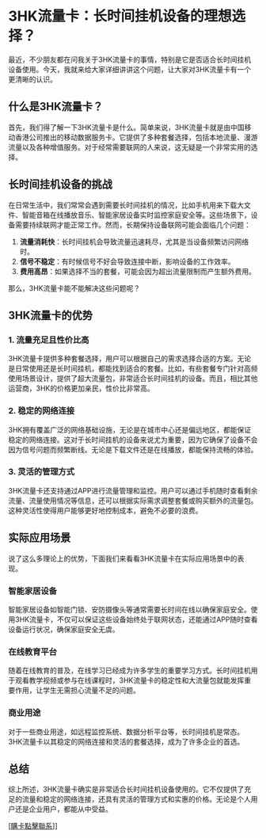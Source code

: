 # 3HK流量卡：长时间挂机设备的理想选择？

最近，不少朋友都在问我关于3HK流量卡的事情，特别是它是否适合长时间挂机设备使用。今天，我就来给大家详细讲讲这个问题，让大家对3HK流量卡有一个更清晰的认识。

## 什么是3HK流量卡？

首先，我们得了解一下3HK流量卡是什么。简单来说，3HK流量卡就是由中国移动香港公司推出的移动数据服务卡。它提供了多种套餐选择，包括本地流量、漫游流量以及各种增值服务。对于经常需要联网的人来说，这无疑是一个非常实用的选择。

## 长时间挂机设备的挑战

在日常生活中，我们常常会遇到需要长时间挂机的情况，比如手机用来下载大文件、智能音箱在线播放音乐、智能家居设备实时监控家庭安全等。这些场景下，设备需要持续联网才能正常工作。然而，长期保持设备联网可能会面临几个问题：

1. **流量消耗快**：长时间挂机会导致流量迅速耗尽，尤其是当设备频繁访问网络时。
2. **信号不稳定**：有时候信号不好会导致连接中断，影响设备的工作效率。
3. **费用高昂**：如果选择不当的套餐，可能会因为超出流量限制而产生额外费用。

那么，3HK流量卡能不能解决这些问题呢？

## 3HK流量卡的优势

### 1. 流量充足且性价比高

3HK流量卡提供多种套餐选择，用户可以根据自己的需求选择合适的方案。无论是日常使用还是长时间挂机，都能找到适合的套餐。比如，有些套餐专门针对高频使用场景设计，提供了超大流量包，非常适合长时间挂机的设备。而且，相比其他运营商，3HK的价格更加亲民，性价比非常高。

### 2. 稳定的网络连接

3HK拥有覆盖广泛的网络基础设施，无论是在城市中心还是偏远地区，都能保证稳定的网络连接。这对于长时间挂机的设备来说尤为重要，因为它确保了设备不会因为信号问题而频繁断线。无论是下载文件还是在线播放，都能保持流畅的体验。

### 3. 灵活的管理方式

3HK流量卡还支持通过APP进行流量管理和监控。用户可以通过手机随时查看剩余流量、流量使用情况等信息，还可以根据实际需求调整套餐或购买额外的流量包。这种灵活性使得用户能够更好地控制成本，避免不必要的浪费。

## 实际应用场景

说了这么多理论上的优势，下面我们来看看3HK流量卡在实际应用场景中的表现。

### 智能家居设备

智能家居设备如智能门锁、安防摄像头等通常需要长时间在线以确保家庭安全。使用3HK流量卡，不仅可以保证这些设备始终处于联网状态，还能通过APP随时查看设备运行状况，确保家庭安全无虞。

### 在线教育平台

随着在线教育的普及，在线学习已经成为许多学生的重要学习方式。长时间挂机用于观看教学视频或参与在线课程时，3HK流量卡的稳定性和大流量包就能发挥重要作用，让学生无需担心流量不足的问题。

### 商业用途

对于一些商业用途，如远程监控系统、数据分析平台等，长时间挂机是常态。3HK流量卡以其稳定的网络连接和灵活的套餐选择，成为了许多企业的首选。

## 总结

综上所述，3HK流量卡确实是非常适合长时间挂机设备使用的。它不仅提供了充足的流量和稳定的网络连接，还具有灵活的管理方式和实惠的价格。无论是个人用户还是企业用户，都能从中受益。

[[購卡點擊聯系](https://t.me/s/esim1088)]]